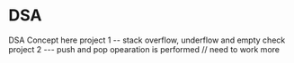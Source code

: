 # DSA
DSA Concept here
project 1 -- stack overflow, underflow and empty check
project 2 --- push and pop opearation is performed // need to work more

